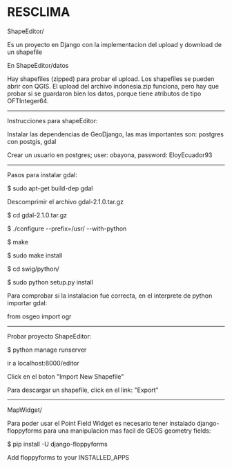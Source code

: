 # RESCLIMA

ShapeEditor/ 

Es un proyecto en Django con la implementacion del upload y download de un shapefile


En ShapeEditor/datos

Hay shapefiles (zipped) para probar el upload. Los shapefiles se pueden abrir con QGIS. El upload del archivo indonesia.zip funciona, pero hay que probar si se guardaron bien los datos, porque tiene atributos de tipo OFTInteger64. 

-------------------------
Instrucciones para shapeEditor:

Instalar las dependencias de GeoDjango, las mas importantes son: postgres con postgis, gdal

Crear un usuario en postgres; user: obayona, password: EloyEcuador93

-------------------------
Pasos para instalar gdal:

$ sudo apt-get build-dep gdal

Descomprimir el archivo gdal-2.1.0.tar.gz

$ cd gdal-2.1.0.tar.gz

$ ./configure  --prefix=/usr/ --with-python

$ make

$ sudo make install

$ cd swig/python/

$ sudo python setup.py install

Para comprobar si la instalacion fue correcta, en el interprete de python importar gdal:

from osgeo import ogr

--------------
Probar proyecto ShapeEditor:

$ python manage runserver

ir a localhost:8000/editor

Click en el boton "Import New Shapefile" 

Para descargar un shapefile, click en el link: "Export"

-------------------------
MapWidget/

Para poder usar el Point Field Widget es necesario tener instalado django-floppyforms para una manipulacion mas facil de GEOS geometry fields:

$ pip install -U django-floppyforms

Add floppyforms to your INSTALLED_APPS
